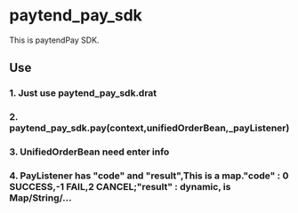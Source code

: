 # paytend_pay_sdk

This is paytendPay SDK.

## Use

### 1. Just use paytend_pay_sdk.drat
### 2. paytend_pay_sdk.pay(context,unifiedOrderBean,_payListener)
### 3. UnifiedOrderBean need enter info
### 4. PayListener has "code" and "result",This is a map."code" : 0 SUCCESS,-1 FAIL,2 CANCEL;"result" : dynamic, is Map/String/...
